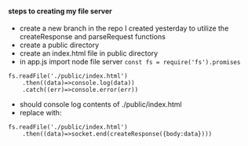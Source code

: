 #### steps to creating my file server

* create a new branch in the repo I created yesterday to utilize the createResponse and parseRequest functions
* create a public directory
* create an index.html file in public directory
* in app.js import node file server
    ` const fs = require('fs').promises `

```
fs.readFile('./public/index.html')
    .then((data)=>console.log(data))
    .catch((err)=>console.error(err))
```
* should console log contents of ./public/index.html
* replace with:
```
fs.readFile('./public/index.html')
    .then((data)=>socket.end(createResponse({body:data})))
```